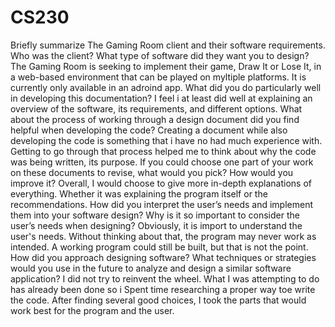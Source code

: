 # CS230
Briefly summarize The Gaming Room client and their software requirements. Who was the client? What type of software did they want you to design?
The Gaming Room is seeking to implement their game, Draw It or Lose It, in a web-based environment that can be played on myltiple platforms. It is currently only available in an adroind app.
What did you do particularly well in developing this documentation?
I feel i at least did well at explaining an overview of the software, its requirements, and different options.
What about the process of working through a design document did you find helpful when developing the code?
Creating a document while also developing the code is something that i have no had much experience with. Getting to go through that process helped me to think about why the code was being written, its purpose.
If you could choose one part of your work on these documents to revise, what would you pick? How would you improve it?
Overall, I would choose to give more in-depth explanations of everything. Whether it was explaining the program itself or the recommendations.
How did you interpret the user’s needs and implement them into your software design? Why is it so important to consider the user’s needs when designing?
Obviously, it is import to understand the user's needs. Without thinking about that, the program may never work as intended. A working program could still be built, but that is not the point.
How did you approach designing software? What techniques or strategies would you use in the future to analyze and design a similar software application?
I did not try to reinvent the wheel. What I was attempting to do has already been done so i Spent time researching a proper way toe write the code. After finding several good choices, I took the parts that would work best for the program and the user.
